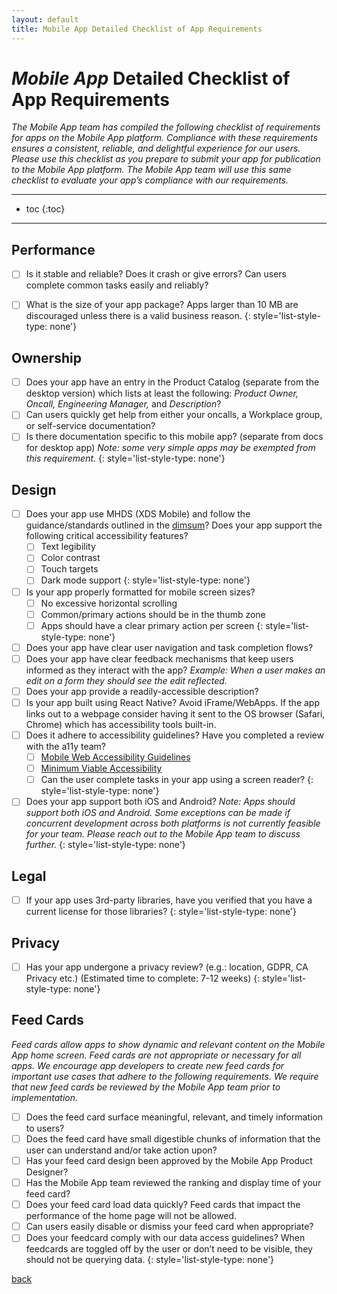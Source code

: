 ```yaml
---
layout: default
title: Mobile App Detailed Checklist of App Requirements
---
```


# _Mobile App_ Detailed Checklist of App Requirements

_The Mobile App team has compiled the following checklist of requirements for apps on the Mobile App platform. Compliance with these requirements ensures a consistent, reliable, and delightful experience for our users. Please use this checklist as you prepare to submit your app for publication to the Mobile App platform. The Mobile App team will use this same checklist to evaluate your app’s compliance with our requirements._

---

* toc
{:toc}

---

## Performance



- [ ] Is it stable and reliable? Does it crash or give errors? Can users complete common tasks easily and reliably?
- [ ] What is the size of your app package? Apps larger than 10 MB are discouraged unless there is a valid business reason.
{: style='list-style-type: none'}


## Ownership



- [ ] Does your app have an entry in the Product Catalog (separate from the desktop version) which lists at least the following: _Product Owner, Oncall, Engineering Manager,_ and _Description_?
- [ ] Can users quickly get help from either your oncalls, a Workplace group, or self-service documentation?
- [ ] Is there documentation specific to this mobile app? (separate from docs for desktop app) _Note: some very simple apps may be exempted from this requirement._
{: style='list-style-type: none'}

## Design



- [ ] Does your app use MHDS (XDS Mobile) and follow the guidance/standards outlined in the [dimsum](https://www.internalfb.com/dimsum/xds/mhds-for-engineers)? Does your app support the following critical accessibility features?
    - [ ] Text legibility
    - [ ] Color contrast
    - [ ] Touch targets
    - [ ] Dark mode support
    {: style='list-style-type: none'}
- [ ] Is your app properly formatted for mobile screen sizes?
    - [ ] No excessive horizontal scrolling
    - [ ] Common/primary actions should be in the thumb zone
    - [ ] Apps should have a clear primary action per screen
    {: style='list-style-type: none'}
- [ ] Does your app have clear user navigation and task completion flows?
- [ ] Does your app have clear feedback mechanisms that keep users informed as they interact with the app? _Example: When a user makes an edit on a form they should see the edit reflected._
- [ ] Does your app provide a readily-accessible description?
- [ ] Is your app built using React Native? Avoid iFrame/WebApps. If the app links out to a webpage consider having it sent to the OS browser (Safari, Chrome) which has accessibility tools built-in.
- [ ] Does it adhere to accessibility guidelines? Have you completed a review with the a11y team?
    - [ ] [Mobile Web Accessibility Guidelines](https://www.internalfb.com/intern/wiki/Accessibility-on-web/mobile-web/)
    - [ ] [Minimum Viable Accessibility](https://www.internalfb.com/intern/wiki/AccessibilityGuide/minimum-viable-accessibility/)
    - [ ] Can the user complete tasks in your app using a screen reader?
    {: style='list-style-type: none'}
- [ ] Does your app support both iOS and Android? _Note: Apps should support both iOS and Android. Some exceptions can be made if concurrent development across both platforms is not currently feasible for your team. Please reach out to the Mobile App team to discuss further._
{: style='list-style-type: none'}

## Legal



- [ ] If your app uses 3rd-party libraries, have you verified that you have a current license for those libraries?
{: style='list-style-type: none'}

## Privacy



- [ ] Has your app undergone a privacy review? (e.g.: location, GDPR, CA Privacy etc.) (Estimated time to complete: 7-12 weeks)
{: style='list-style-type: none'}

## Feed Cards

_Feed cards allow apps to show dynamic and relevant content on the Mobile App home screen. Feed cards are not appropriate or necessary for all apps. We encourage app developers to create new feed cards for important use cases that adhere to the following requirements. We require that new feed cards be reviewed by the Mobile App team prior to implementation._



- [ ] Does the feed card surface meaningful, relevant, and timely information to users?
- [ ] Does the feed card have small digestible chunks of information that the user can understand and/or take action upon?
- [ ] Has your feed card design been approved by the Mobile App Product Designer?
- [ ] Has the Mobile App team reviewed the ranking and display time of your feed card?
- [ ] Does your feed card load data quickly? Feed cards that impact the performance of the home page will not be allowed.
- [ ] Can users easily disable or dismiss your feed card when appropriate?
- [ ] Does your feedcard comply with our data access guidelines? When feedcards are toggled off by the user or don’t need to be visible, they should not be querying data.
{: style='list-style-type: none'}

[back](./)
